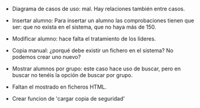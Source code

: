 * Diagrama de casos de uso: mal. Hay relaciones también entre casos.

* Insertar alumno:  Para insertar un alumno las comprobaciones tienen que ser: que no exista en el sistema, que no haya más de 150.

* Modificar alumno: hace falta el tratamiento de los líderes.

* Copia manual: ¿porqué debe existir un fichero en el sistema? No podemos crear uno nuevo?

* Mostrar alumnos por grupo: este caso hace uso de buscar, pero en buscar no tenéis la opción de buscar por grupo.

* Faltan el mostrado en ficheros HTML.

* Crear funcion de 'cargar copia de seguridad'
